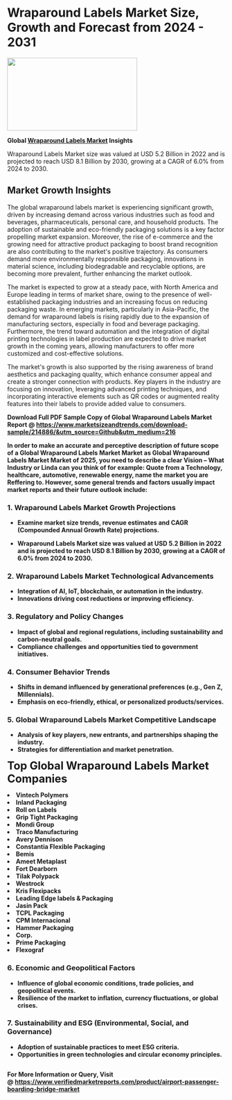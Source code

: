 <H1>Wraparound Labels Market Size, Growth and Forecast from 2024 - 2031</H1><img class="aligncenter size-medium wp-image-584254" src="https://thirdeyenews.in/wp-content/uploads/2024/09/Global-Market-Research-300x168.jpeg" alt="" width="300" height="168" /><p><strong>Global&nbsp;<a href="https://www.marketsizeandtrends.com/download-sample/214886/&amp;utm_source=Github&utm_medium=216">Wraparound Labels Market</a> Insights</strong></p><p>Wraparound Labels Market size was valued at USD 5.2 Billion in 2022 and is projected to reach USD 8.1 Billion by 2030, growing at a CAGR of 6.0% from 2024 to 2030.</p><p><h2>Market Growth Insights</h2> <p>The global wraparound labels market is experiencing significant growth, driven by increasing demand across various industries such as food and beverages, pharmaceuticals, personal care, and household products. The adoption of sustainable and eco-friendly packaging solutions is a key factor propelling market expansion. Moreover, the rise of e-commerce and the growing need for attractive product packaging to boost brand recognition are also contributing to the market's positive trajectory. As consumers demand more environmentally responsible packaging, innovations in material science, including biodegradable and recyclable options, are becoming more prevalent, further enhancing the market outlook.</p> <p><strong></strong></p> <p>The market is expected to grow at a steady pace, with North America and Europe leading in terms of market share, owing to the presence of well-established packaging industries and an increasing focus on reducing packaging waste. In emerging markets, particularly in Asia-Pacific, the demand for wraparound labels is rising rapidly due to the expansion of manufacturing sectors, especially in food and beverage packaging. Furthermore, the trend toward automation and the integration of digital printing technologies in label production are expected to drive market growth in the coming years, allowing manufacturers to offer more customized and cost-effective solutions.</p> <p>The market's growth is also supported by the rising awareness of brand aesthetics and packaging quality, which enhance consumer appeal and create a stronger connection with products. Key players in the industry are focusing on innovation, leveraging advanced printing techniques, and incorporating interactive elements such as QR codes or augmented reality features into their labels to provide added value to consumers.</p> <p><strong></p><p><span class=""><strong>Download Full PDF Sample Copy of Global Wraparound Labels Market Report</strong> @ <a href="https://www.marketsizeandtrends.com/download-sample/214886/&amp;utm_source=Github&utm_medium=216" target="_blank">https://www.marketsizeandtrends.com/download-sample/214886/&amp;utm_source=Github&utm_medium=216</a></span></p><p>In order to make an accurate and perceptive description of future scope of a Global&nbsp;Wraparound Labels Market Market as Global&nbsp;Wraparound Labels Market Market of 2025, you need to describe a clear Vision &ndash; What Industry or Linda can you think of for example: Quote from a Technology, healthcare, automotive, renewable energy, name the market you are Reffering to. However, some general trends and factors usually impact market reports and their future outlook include:</p><h3>1.&nbsp;<strong>Wraparound Labels Market Growth Projections</strong></h3><ul><li>Examine market size trends, revenue estimates and CAGR (Compounded Annual Growth Rate) projections.</li><li><p>Wraparound Labels Market size was valued at USD 5.2 Billion in 2022 and is projected to reach USD 8.1 Billion by 2030, growing at a CAGR of 6.0% from 2024 to 2030.</p></li></ul><h3>2.&nbsp;<strong>Wraparound Labels Market Technological Advancements</strong></h3><ul><li>Integration of AI, IoT, blockchain, or automation in the industry.</li><li>Innovations driving cost reductions or improving efficiency.</li></ul><h3>3.&nbsp;<strong>Regulatory and Policy Changes</strong></h3><ul><li>Impact of global and regional regulations, including sustainability and carbon-neutral goals.</li><li>Compliance challenges and opportunities tied to government initiatives.</li></ul><h3>4.&nbsp;<strong>Consumer Behavior Trends</strong></h3><ul><li>Shifts in demand influenced by generational preferences (e.g., Gen Z, Millennials).</li><li>Emphasis on eco-friendly, ethical, or personalized products/services.</li></ul><h3>5.&nbsp;<strong>Global Wraparound Labels Market Competitive Landscape</strong></h3><ul><li>Analysis of key players, new entrants, and partnerships shaping the industry.</li><li>Strategies for differentiation and market penetration.</li></ul><p data-pm-slice="1 1 []"><span style="color: inherit; font-family: inherit; font-size: 25px;">Top Global Wraparound Labels Market Companies</span></p><div class="" data-test-id=""><p><li>Vintech Polymers</li><li> Inland Packaging</li><li> Roll on Labels</li><li> Grip Tight Packaging</li><li> Mondi Group</li><li> Traco Manufacturing</li><li> Avery Dennison</li><li> Constantia Flexible Packaging</li><li> Bemis</li><li> Ameet Metaplast</li><li> Fort Dearborn</li><li> Tilak Polypack</li><li> Westrock</li><li> Kris Flexipacks</li><li> Leading Edge labels & Packaging</li><li> Jasin Pack</li><li> TCPL Packaging</li><li> CPM Internacional</li><li> Hammer Packaging</li><li> Corp.</li><li> Prime Packaging</li><li> Flexograf</li></p></div><h3>6.&nbsp;<strong>Economic and Geopolitical Factors</strong></h3><ul><li>Influence of global economic conditions, trade policies, and geopolitical events.</li><li>Resilience of the market to inflation, currency fluctuations, or global crises.</li></ul><h3>7.&nbsp;<strong>Sustainability and ESG (Environmental, Social, and Governance)</strong></h3><ul><li>Adoption of sustainable practices to meet ESG criteria.</li><li>Opportunities in green technologies and circular economy principles.</li></ul><h2><strong style="font-size: 14px;">For More Information or Query, Visit @&nbsp;</strong><a style="background-color: #ffffff; font-size: 14px;" href="https://www.marketsizeandtrends.com/report/wraparound-labels-market/" target="_blank">https://www.verifiedmarketreports.com/product/airport-passenger-boarding-bridge-market</a></h2>
